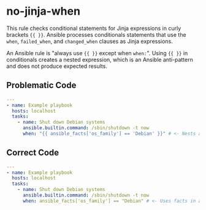 # no-jinja-when

This rule checks conditional statements for Jinja expressions in curly brackets `{{ }}`.
Ansible processes conditionals statements that use the `when`, `failed_when`, and `changed_when` clauses as Jinja expressions.

An Ansible rule is "always use `{{ }}` except when `when:`".
Using `{{ }}` in conditionals creates a nested expression, which is an Ansible anti-pattern and does not produce expected results.

## Problematic Code

```yaml
---
- name: Example playbook
  hosts: localhost
  tasks:
    - name: Shut down Debian systems
      ansible.builtin.command: /sbin/shutdown -t now
      when: "{{ ansible_facts['os_family'] == 'Debian' }}" # <- Nests a Jinja expression in a conditional statement.
```

## Correct Code

```yaml
---
- name: Example playbook
  hosts: localhost
  tasks:
    - name: Shut down Debian systems
      ansible.builtin.command: /sbin/shutdown -t now
      when: ansible_facts['os_family'] == "Debian" # <- Uses facts in a conditional statement.
```
